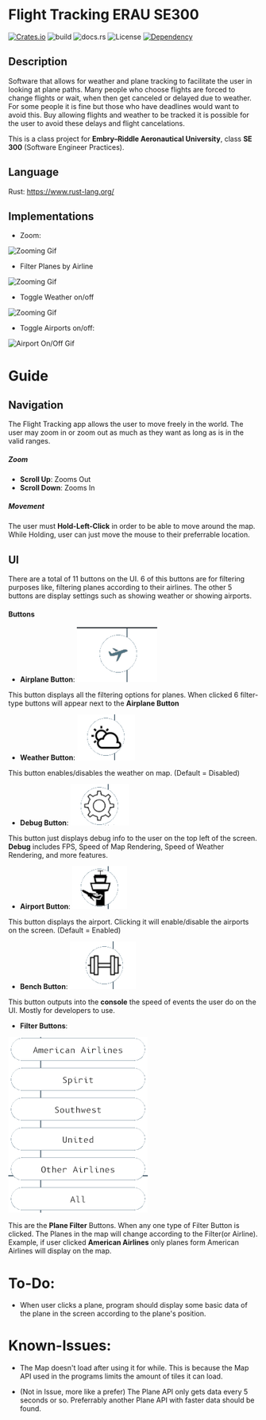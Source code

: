 # Flight Tracking ERAU SE300 
[![Crates.io](https://img.shields.io/crates/v/flight_tracking_erau_se300.svg)](https://crates.io/crates/flight_tracking_erau_se300) 
![build](https://shields.io/github/workflow/status/FlightTrackingERAU/FlightTracking/CI/develop) 
![docs.rs](https://img.shields.io/docsrs/flight_tracking_erau_se300)
 ![License](https://img.shields.io/crates/l/flight_tracking_erau_se300/0.4.0)
[![Dependency](https://deps.rs/repo/github/FlightTrackingERAU/FlightTracking/status.svg)](https://deps.rs/repo/github/FlightTrackingERAU/FlightTracking)

## Description

Software that allows for weather and plane tracking to facilitate the user in looking at plane paths. Many people who choose flights are forced to change flights or wait, when then get canceled or delayed due to weather. For some people it is fine but those who have deadlines would want to avoid this. Buy allowing flights and weather to be tracked it is possible for the user to avoid these delays and flight cancelations.

This is a class project for **Embry–Riddle Aeronautical University**, class **SE 300** (Software Engineer Practices).

## Language
Rust: https://www.rust-lang.org/

## Implementations
* Zoom: 

![Zooming Gif](https://github.com/FlightTrackingERAU/FlightTracking/blob/feature/readme/examples/gif/ezgif.com-gif-maker.gif)


* Filter Planes by Airline

![Zooming Gif](https://github.com/FlightTrackingERAU/FlightTracking/blob/feature/readme/examples/gif/airline-filter.gif)


* Toggle Weather on/off

![Zooming Gif](https://github.com/FlightTrackingERAU/FlightTracking/blob/feature/readme/examples/gif/weather-toggle.gif)

* Toggle Airports on/off:

![Airport On/Off Gif](https://github.com/FlightTrackingERAU/FlightTracking/blob/feature/readme/examples/gif/airport_toggle.gif)

# Guide

## Navigation

The Flight Tracking app allows the user to move freely in the world. The user may zoom in or zoom out as much as they want as long as is in the valid ranges.
 
##### Zoom

* **Scroll Up**: Zooms Out
* **Scroll Down**: Zooms In

##### Movement

The user must **Hold-Left-Click** in order to be able to move around the map. While Holding, user can just move the mouse to their preferrable location.

## UI

There are a total of 11 buttons on the UI. 6 of this buttons are for filtering purposes like, filtering planes according to their airlines. The other 5 buttons are display settings such as showing weather or showing airports. 

#### Buttons

* **Airplane Button**: ![Airplane Button](/examples/pictures/airplane-button.png)

This button displays all the filtering options for planes. 
When clicked 6 filter-type buttons will appear next to the **Airplane Button** 

* **Weather Button**: ![Weather Button](/examples/pictures/weather-button.png)

This button enables/disables the weather on map. (Default = Disabled)

* **Debug Button**: ![Debug Button](/examples/pictures/debug-button.png) 

This button just displays debug info to the user on the top left of the screen. **Debug** includes FPS, Speed of Map Rendering, Speed of Weather Rendering, and more features. 

* **Airport Button**: ![Airport Button](/examples/pictures/airport-button.png)

This button displays the airport. Clicking it will enable/disable the airports on the screen. (Default = Enabled)

* **Bench Button**: ![Bench Button](/examples/pictures/strong-button.png)

This button outputs into the **console** the speed of events the user do on the UI. Mostly for developers to use. 


* **Filter Buttons**: 

![Filter Buttons](/examples/pictures/filter-button.png)

This are the **Plane Filter** Buttons. When any one type of Filter Button is clicked. The Planes in the map will change according to the Filter(or Airline). Example, if user clicked **American Airlines** only planes form American Airlines will display on the map.  
 

# To-Do:

* When user clicks a plane, program should display some basic data of the plane in the screen according to the plane's position.


# Known-Issues:

* The Map doesn't load after using it for while. This is because the Map API used in the programs limits the amount of tiles it can load. 

* (Not in Issue, more like a prefer) The Plane API only gets data every 5 seconds or so. Preferrably another Plane API with faster data should be found.
